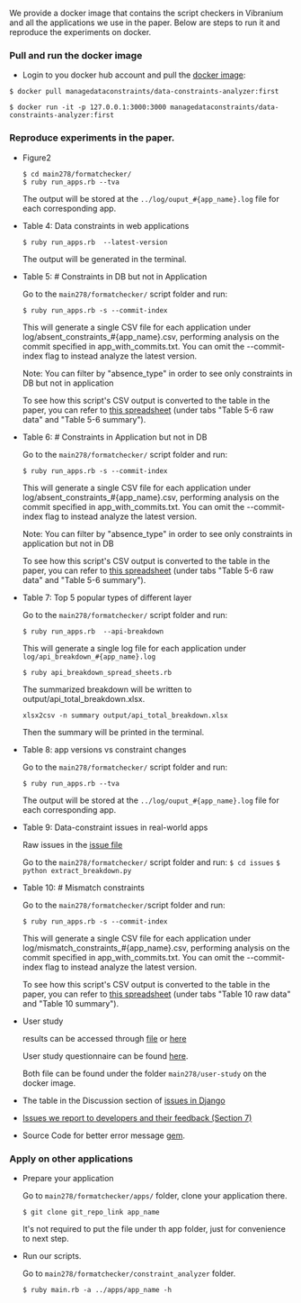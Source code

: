 We provide a docker image that contains the script checkers in Vibranium and all the applications we use in the paper.
Below are steps to run it and reproduce the experiments on docker.

### Pull and run the docker image 
* Login to you docker hub account and pull the [docker image](https://hub.docker.com/repository/docker/managedataconstraints/data-constraints-analyzer):
```
$ docker pull managedataconstraints/data-constraints-analyzer:first
```
```
$ docker run -it -p 127.0.0.1:3000:3000 managedataconstraints/data-constraints-analyzer:first
```


### Reproduce experiments in the paper.

* Figure2 
  ```
  $ cd main278/formatchecker/ 
  $ ruby run_apps.rb --tva
  ```
  The output will be stored at the `../log/ouput_#{app_name}.log` file for each corresponding app. 
   
  
* Table 4: Data constraints in web applications
  ```
  $ ruby run_apps.rb  --latest-version
  ```
  The output will be generated in the terminal. 
  
 
* Table 5: # Constraints in DB but not in Application

  Go to the `main278/formatchecker/`  script folder and run:
  ```
  $ ruby run_apps.rb -s --commit-index
  ```
  This will generate a single CSV file for each application under log/absent_constraints_#{app_name}.csv, performing analysis on the commit specified in app_with_commits.txt. You can omit the --commit-index flag to instead analyze the latest version.
  
  Note: You can filter by "absence_type" in order to see only constraints in DB but not in application
  
  To see how this script's CSV output is converted to the table in the paper, you can refer to [this spreadsheet](http://bit.ly/constraint-mismatch) (under tabs "Table 5-6 raw data" and "Table 5-6 summary").
  
* Table 6: # Constraints in Application but not in DB 

  Go to the `main278/formatchecker/`  script folder and run:
  ```
  $ ruby run_apps.rb -s --commit-index
  ```
  This will generate a single CSV file for each application under log/absent_constraints_#{app_name}.csv, performing analysis on the commit specified in app_with_commits.txt. You can omit the --commit-index flag to instead analyze the latest version.

  Note: You can filter by "absence_type" in order to see only constraints in application but not in DB
  
  To see how this script's CSV output is converted to the table in the paper, you can refer to [this spreadsheet](http://bit.ly/constraint-mismatch) (under tabs "Table 5-6 raw data" and "Table 5-6 summary").

* Table 7:  Top 5 popular types of different layer

  Go to the `main278/formatchecker/` script folder and run:
  ``` 
  $ ruby run_apps.rb  --api-breakdown
  ```
  This will generate a single log file for each application under ```log/api_breakdown_#{app_name}.log```
  ```
  $ ruby api_breakdown_spread_sheets.rb 
  ```
  
  The summarized breakdown will be written to output/api_total_breakdown.xlsx. 
  
  ```
  xlsx2csv -n summary output/api_total_breakdown.xlsx 
  ```
  Then the summary will be printed in the terminal.  

 
* Table 8: app versions vs constraint changes

  Go to the `main278/formatchecker/` script folder and run:
  ```
  $ ruby run_apps.rb --tva 
  ```
  The output will be stored at the `../log/ouput_#{app_name}.log` file for each corresponding app. 
   
 
* Table 9:  Data-constraint issues in real-world apps

  Raw issues in the [issue file](http://bit.ly/data-constraints-issues-in-Rails) 

  Go to the `main278/formatchecker/`  script folder and run:
  ```$ cd issues```
  ```$ python extract_breakdown.py```
  
* Table 10: # Mismatch constraints 

  Go to the `main278/formatchecker/`script folder and run:
  ```
  $ ruby run_apps.rb -s --commit-index
  ```
  This will generate a single CSV file for each application under log/mismatch_constraints_#{app_name}.csv, performing analysis on the commit specified in app_with_commits.txt. You can omit the --commit-index flag to instead analyze the latest version.
  
    To see how this script's CSV output is converted to the table in the paper, you can refer to [this spreadsheet](http://bit.ly/constraint-mismatch) (under tabs "Table 10 raw data" and "Table 10 summary").

* User study 
  
  results can be accessed through [file](https://osf.io/sg5x8/) or [here](https://hyperloop-rails.github.io/vibranium/docs/user-study.html)

  User study questionnaire can be found [here](https://osf.io/hb6tg/).
  
  Both file can be found under the folder `main278/user-study` on the docker image.

* The table in the Discussion section of [issues in Django](https://osf.io/4qgnt/) 

* [Issues we report to developers and their feedback (Section 7)](https://osf.io/3cvbz/)

* Source Code for better error message [gem](https://osf.io/wg2mb/).


### Apply on other applications

* Prepare your application

  Go to `main278/formatchecker/apps/` folder, clone your application there. 
  
  ```
  $ git clone git_repo_link app_name
  ```
  
  It's not required to put the file under th app folder, just for convenience to next step. 
  
* Run our scripts.

  Go to `main278/formatchecker/constraint_analyzer` folder. 
  
  ```
  $ ruby main.rb -a ../apps/app_name -h
  ```
